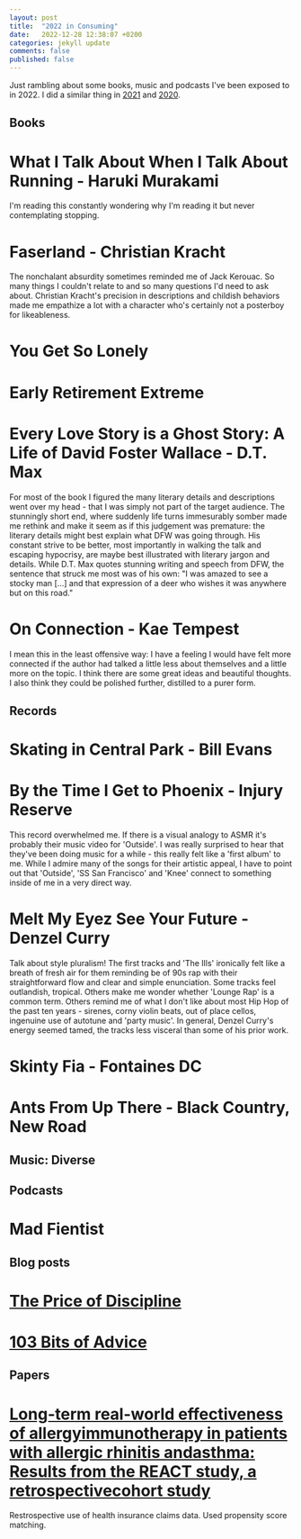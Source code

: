 ```yaml
---
layout: post
title:  "2022 in Consuming"
date:   2022-12-28 12:38:07 +0200
categories: jekyll update
comments: false
published: false
---
```

Just rambling about some books, music and podcasts I've been exposed to in 2022. I did a similar thing in
[2021](https://kevinkle.in/jekyll/update/2021/12/28/2021_consuming.html) and [2020](http://kevinkle.in/jekyll/update/2021/01/01/2020_consuming.html).

## Books

# What I Talk About When I Talk About Running - Haruki Murakami
I'm reading this constantly wondering why I'm reading it but never contemplating stopping.

# Faserland - Christian Kracht
The nonchalant absurdity sometimes reminded me of Jack Kerouac. So many things I couldn't relate to and so many questions I'd need to ask about. Christian Kracht's precision in descriptions and childish behaviors made me empathize a lot with a character who's certainly not a posterboy for likeableness.

# You Get So Lonely

# Early Retirement Extreme

# Every Love Story is a Ghost Story: A Life of David Foster Wallace - D.T. Max
For most of the book I figured the many literary details and descriptions went over my head - that I was simply not part of the target audience. The stunningly short end, where suddenly life turns immesurably somber made me rethink and make it seem as if this judgement was premature: the literary details might best explain what DFW was going through. His constant strive to be better, most importantly in walking the talk and escaping hypocrisy, are maybe best illustrated with literary jargon and details. While D.T. Max quotes stunning writing and speech from DFW, the sentence that struck me most was of his own: "I was amazed to see a stocky man [...] and that expression of a deer who wishes it was anywhere but on this road."

# On Connection - Kae Tempest
I mean this in the least offensive way: I have a feeling I would have felt more connected if the author had talked a little less about themselves and a little more on the topic. I think there are some great ideas and beautiful thoughts. I also think they could be polished further, distilled to a purer form.

## Records

# Skating in Central Park - Bill Evans

# By the Time I Get to Phoenix - Injury Reserve
This record overwhelmed me. If there is a visual analogy to ASMR it's probably their music video for 'Outside'. I was really surprised to hear that they've been doing music for a while - this really felt like a 'first album' to me. While I admire many of the songs for their artistic appeal, I have to point out that 'Outside', 'SS San Francisco' and 'Knee' connect to something inside of me in a very direct way.

# Melt My Eyez See Your Future - Denzel Curry
Talk about style pluralism! The first tracks and 'The Ills' ironically felt like a breath of fresh air for them reminding be of 90s rap with their straightforward flow and clear and simple enunciation. Some tracks feel outlandish, tropical. Others make me wonder whether 'Lounge Rap' is a common term. Others remind me of what I don't like about most Hip Hop of the past ten years - sirenes, corny violin beats, out of place cellos, ingenuine use of autotune and 'party music'. In general, Denzel Curry's energy seemed tamed, the tracks less visceral than some of his prior work.

# Skinty Fia - Fontaines DC

# Ants From Up There - Black Country, New Road


## Music: Diverse

## Podcasts

# Mad Fientist

## Blog posts

# [The Price of Discipline](https://perell.com/essay/the-price-of-discipline/)

# [103 Bits of Advice](https://kk.org/thetechnium/103-bits-of-advice-i-wish-i-had-known/)

## Papers
# [Long-term real-world effectiveness of allergyimmunotherapy in patients with allergic rhinitis andasthma: Results from the REACT study, a retrospectivecohort study](https://reader.elsevier.com/reader/sd/pii/S2666776221002611?token=7DF5AAF0C5341049C1C2894B9DBE53B0F117CE47A2581AECB729E6FEF3B4287387A8042B06A0383C198B9CDEBCC74D7F&originRegion=eu-west-1&originCreation=20220102154029)

Restrospective use of health insurance claims data. Used propensity score matching.
